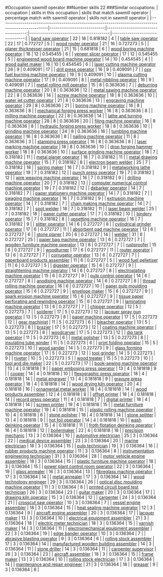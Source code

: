 #Occupation sawmill operator
##Number skills 22
###Similar occupations:
| occupation                                                                                            |   skills in this occupation |   skills that match sawmill operator |   percentage match with sawmill operator |   skills not in sawmill operator |
|:------------------------------------------------------------------------------------------------------|----------------------------:|-------------------------------------:|-----------------------------------------:|---------------------------------:|
| [band saw operator](band_saw_operator.md)                                                             |                          22 |                                   18 |                                 0.818182 |                                4 |
| [table saw operator](table_saw_operator.md)                                                           |                          22 |                                   17 |                                 0.772727 |                                5 |
| [wood router operator](wood_router_operator.md)                                                       |                          21 |                                   16 |                                 0.727273 |                                5 |
| [planer thicknesser operator](planer_thicknesser_operator.md)                                         |                          21 |                                   15 |                                 0.681818 |                                6 |
| [wood boring machine operator](wood_boring_machine_operator.md)                                       |                          18 |                                   12 |                                 0.545455 |                                6 |
| [veneer slicer operator](veneer_slicer_operator.md)                                                   |                          17 |                                   12 |                                 0.545455 |                                5 |
| [engineered wood board machine operator](engineered_wood_board_machine_operator.md)                   |                          14 |                                   10 |                                 0.454545 |                                4 |
| [wood pallet maker](wood_pallet_maker.md)                                                             |                          16 |                                   10 |                                 0.454545 |                                6 |
| [laser cutting machine operator](laser_cutting_machine_operator.md)                                   |                          26 |                                    9 |                                 0.409091 |                               17 |
| [drill press operator](drill_press_operator.md)                                                       |                          16 |                                    9 |                                 0.409091 |                                7 |
| [oxy fuel burning machine operator](oxy_fuel_burning_machine_operator.md)                             |                          19 |                                    9 |                                 0.409091 |                               10 |
| [plasma cutting machine operator](plasma_cutting_machine_operator.md)                                 |                          17 |                                    9 |                                 0.409091 |                                8 |
| [metal nibbling operator](metal_nibbling_operator.md)                                                 |                          16 |                                    9 |                                 0.409091 |                                7 |
| [metal rolling mill operator](metal_rolling_mill_operator.md)                                         |                          15 |                                    8 |                                 0.363636 |                                7 |
| [deburring machine operator](deburring_machine_operator.md)                                           |                          20 |                                    8 |                                 0.363636 |                               12 |
| [metal sawing machine operator](metal_sawing_machine_operator.md)                                     |                          22 |                                    8 |                                 0.363636 |                               14 |
| [screw machine operator](screw_machine_operator.md)                                                   |                          18 |                                    8 |                                 0.363636 |                               10 |
| [water jet cutter operator](water_jet_cutter_operator.md)                                             |                          21 |                                    8 |                                 0.363636 |                               13 |
| [engraving machine operator](engraving_machine_operator.md)                                           |                          29 |                                    8 |                                 0.363636 |                               21 |
| [boring machine operator](boring_machine_operator.md)                                                 |                          16 |                                    8 |                                 0.363636 |                                8 |
| [mechanical forging press worker](mechanical_forging_press_worker.md)                                 |                          16 |                                    8 |                                 0.363636 |                                8 |
| [milling machine operator](milling_machine_operator.md)                                               |                          22 |                                    8 |                                 0.363636 |                               14 |
| [lathe and turning machine operator](lathe_and_turning_machine_operator.md)                           |                          28 |                                    8 |                                 0.363636 |                               20 |
| [filing machine operator](filing_machine_operator.md)                                                 |                          16 |                                    8 |                                 0.363636 |                                8 |
| [hydraulic forging press worker](hydraulic_forging_press_worker.md)                                   |                          18 |                                    8 |                                 0.363636 |                               10 |
| [grinding machine operator](grinding_machine_operator.md)                                             |                          24 |                                    8 |                                 0.363636 |                               16 |
| [tumbling machine operator](tumbling_machine_operator.md)                                             |                          16 |                                    8 |                                 0.363636 |                                8 |
| [nailing machine operator](nailing_machine_operator.md)                                               |                          11 |                                    8 |                                 0.363636 |                                3 |
| [stamping press operator](stamping_press_operator.md)                                                 |                          16 |                                    8 |                                 0.363636 |                                8 |
| [laser marking machine operator](laser_marking_machine_operator.md)                                   |                          18 |                                    8 |                                 0.363636 |                               10 |
| [drop forging hammer worker](drop_forging_hammer_worker.md)                                           |                          18 |                                    8 |                                 0.363636 |                               10 |
| [surface grinding machine operator](surface_grinding_machine_operator.md)                             |                          18 |                                    7 |                                 0.318182 |                               11 |
| [metal planer operator](metal_planer_operator.md)                                                     |                          18 |                                    7 |                                 0.318182 |                               11 |
| [metal drawing machine operator](metal_drawing_machine_operator.md)                                   |                          15 |                                    7 |                                 0.318182 |                                8 |
| [electron beam welder](electron_beam_welder.md)                                                       |                          25 |                                    7 |                                 0.318182 |                               18 |
| [spring maker](spring_maker.md)                                                                       |                          16 |                                    7 |                                 0.318182 |                                9 |
| [metalworking lathe operator](metalworking_lathe_operator.md)                                         |                          19 |                                    7 |                                 0.318182 |                               12 |
| [punch press operator](punch_press_operator.md)                                                       |                          19 |                                    7 |                                 0.318182 |                               12 |
| [wire weaving machine operator](wire_weaving_machine_operator.md)                                     |                          16 |                                    7 |                                 0.318182 |                                9 |
| [drilling machine operator](drilling_machine_operator.md)                                             |                          20 |                                    7 |                                 0.318182 |                               13 |
| [computer numerical control machine operator](computer_numerical_control_machine_operator.md)         |                          19 |                                    7 |                                 0.318182 |                               12 |
| [debarker operator](debarker_operator.md)                                                             |                          14 |                                    7 |                                 0.318182 |                                7 |
| [paper stationery machine operator](paper_stationery_machine_operator.md)                             |                          14 |                                    7 |                                 0.318182 |                                7 |
| [swaging machine operator](swaging_machine_operator.md)                                               |                          16 |                                    7 |                                 0.318182 |                                9 |
| [extrusion machine operator](extrusion_machine_operator.md)                                           |                          14 |                                    7 |                                 0.318182 |                                7 |
| [chain making machine operator](chain_making_machine_operator.md)                                     |                          14 |                                    7 |                                 0.318182 |                                7 |
| [spot welder](spot_welder.md)                                                                         |                          18 |                                    7 |                                 0.318182 |                               11 |
| [laser beam welder](laser_beam_welder.md)                                                             |                          25 |                                    7 |                                 0.318182 |                               18 |
| [paper cutter operator](paper_cutter_operator.md)                                                     |                          17 |                                    7 |                                 0.318182 |                               10 |
| [bindery operator](bindery_operator.md)                                                               |                          15 |                                    7 |                                 0.318182 |                                8 |
| [upsetting machine operator](upsetting_machine_operator.md)                                           |                          16 |                                    7 |                                 0.318182 |                                9 |
| [slitter operator](slitter_operator.md)                                                               |                          14 |                                    6 |                                 0.272727 |                                8 |
| [cylindrical grinder operator](cylindrical_grinder_operator.md)                                       |                          17 |                                    6 |                                 0.272727 |                               11 |
| [absorbent pad machine operator](absorbent_pad_machine_operator.md)                                   |                          12 |                                    6 |                                 0.272727 |                                6 |
| [stone planer](stone_planer.md)                                                                       |                          20 |                                    6 |                                 0.272727 |                               14 |
| [welder](welder.md)                                                                                   |                          31 |                                    6 |                                 0.272727 |                               25 |
| [paper bag machine operator](paper_bag_machine_operator.md)                                           |                          13 |                                    6 |                                 0.272727 |                                7 |
| [wooden furniture machine operator](wooden_furniture_machine_operator.md)                             |                          13 |                                    6 |                                 0.272727 |                                7 |
| [rustproofer](rustproofer.md)                                                                         |                          15 |                                    6 |                                 0.272727 |                                9 |
| [woodturner](woodturner.md)                                                                           |                          17 |                                    6 |                                 0.272727 |                               11 |
| [router operator](router_operator.md)                                                                 |                          13 |                                    6 |                                 0.272727 |                                7 |
| [corrugator operator](corrugator_operator.md)                                                         |                          13 |                                    6 |                                 0.272727 |                                7 |
| [paperboard products assembler](paperboard_products_assembler.md)                                     |                          11 |                                    6 |                                 0.272727 |                                5 |
| [wood fuel pelletiser](wood_fuel_pelletiser.md)                                                       |                          11 |                                    6 |                                 0.272727 |                                5 |
| [digester operator](digester_operator.md)                                                             |                          15 |                                    6 |                                 0.272727 |                                9 |
| [straightening machine operator](straightening_machine_operator.md)                                   |                          14 |                                    6 |                                 0.272727 |                                8 |
| [electroplating machine operator](electroplating_machine_operator.md)                                 |                          15 |                                    6 |                                 0.272727 |                                9 |
| [pulp control operator](pulp_control_operator.md)                                                     |                          14 |                                    6 |                                 0.272727 |                                8 |
| [anodising machine operator](anodising_machine_operator.md)                                           |                          14 |                                    6 |                                 0.272727 |                                8 |
| [thread rolling machine operator](thread_rolling_machine_operator.md)                                 |                          16 |                                    6 |                                 0.272727 |                               10 |
| [paper pulp moulding operator](paper_pulp_moulding_operator.md)                                       |                          15 |                                    6 |                                 0.272727 |                                9 |
| [envelope maker](envelope_maker.md)                                                                   |                          15 |                                    6 |                                 0.272727 |                                9 |
| [spark erosion machine operator](spark_erosion_machine_operator.md)                                   |                          15 |                                    6 |                                 0.272727 |                                9 |
| [tissue paper perforating and rewinding operator](tissue_paper_perforating_and_rewinding_operator.md) |                          15 |                                    6 |                                 0.272727 |                                9 |
| [laminating machine operator](laminating_machine_operator.md)                                         |                          13 |                                    6 |                                 0.272727 |                                7 |
| [chipper operator](chipper_operator.md)                                                               |                          12 |                                    5 |                                 0.227273 |                                7 |
| [solderer](solderer.md)                                                                               |                          17 |                                    5 |                                 0.227273 |                               12 |
| [lacquer spray gun operator](lacquer_spray_gun_operator.md)                                           |                          13 |                                    5 |                                 0.227273 |                                8 |
| [paper machine operator](paper_machine_operator.md)                                                   |                          17 |                                    5 |                                 0.227273 |                               12 |
| [gear machinist](gear_machinist.md)                                                                   |                          11 |                                    5 |                                 0.227273 |                                6 |
| [bleacher operator](bleacher_operator.md)                                                             |                          13 |                                    5 |                                 0.227273 |                                8 |
| [brazier](brazier.md)                                                                                 |                          17 |                                    5 |                                 0.227273 |                               12 |
| [coating machine operator](coating_machine_operator.md)                                               |                          13 |                                    5 |                                 0.227273 |                                8 |
| [woodcarver](woodcarver.md)                                                                           |                          17 |                                    5 |                                 0.227273 |                               12 |
| [dip tank operator](dip_tank_operator.md)                                                             |                          11 |                                    5 |                                 0.227273 |                                6 |
| [metal polisher](metal_polisher.md)                                                                   |                          13 |                                    5 |                                 0.227273 |                                8 |
| [insulating tube winder](insulating_tube_winder.md)                                                   |                          11 |                                    5 |                                 0.227273 |                                6 |
| [print folding operator](print_folding_operator.md)                                                   |                          15 |                                    5 |                                 0.227273 |                               10 |
| [wood sander](wood_sander.md)                                                                         |                          14 |                                    5 |                                 0.227273 |                                9 |
| [glass forming machine operator](glass_forming_machine_operator.md)                                   |                          17 |                                    5 |                                 0.227273 |                               12 |
| [tool grinder](tool_grinder.md)                                                                       |                          14 |                                    5 |                                 0.227273 |                                9 |
| [riveter](riveter.md)                                                                                 |                          10 |                                    5 |                                 0.227273 |                                5 |
| [wood treater](wood_treater.md)                                                                       |                          15 |                                    5 |                                 0.227273 |                               10 |
| [tool and die maker](tool_and_die_maker.md)                                                           |                          22 |                                    5 |                                 0.227273 |                               17 |
| [book-sewing machine operator](book-sewing_machine_operator.md)                                       |                          13 |                                    4 |                                 0.181818 |                                9 |
| [paper embosing press operator](paper_embosing_press_operator.md)                                     |                          13 |                                    4 |                                 0.181818 |                                9 |
| [cooper](cooper.md)                                                                                   |                          14 |                                    4 |                                 0.181818 |                               10 |
| [flexographic press operator](flexographic_press_operator.md)                                         |                          18 |                                    4 |                                 0.181818 |                               14 |
| [metal engraver](metal_engraver.md)                                                                   |                          13 |                                    4 |                                 0.181818 |                                9 |
| [gravure press operator](gravure_press_operator.md)                                                   |                          18 |                                    4 |                                 0.181818 |                               14 |
| [wood drying kiln operator](wood_drying_kiln_operator.md)                                             |                          20 |                                    4 |                                 0.181818 |                               16 |
| [ornamental metal worker](ornamental_metal_worker.md)                                                 |                          18 |                                    4 |                                 0.181818 |                               14 |
| [wood products assembler](wood_products_assembler.md)                                                 |                          12 |                                    4 |                                 0.181818 |                                8 |
| [offset printer](offset_printer.md)                                                                   |                          18 |                                    4 |                                 0.181818 |                               14 |
| [record press operator](record_press_operator.md)                                                     |                          11 |                                    4 |                                 0.181818 |                                7 |
| [digital printer](digital_printer.md)                                                                 |                          18 |                                    4 |                                 0.181818 |                               14 |
| [screen printer](screen_printer.md)                                                                   |                          19 |                                    4 |                                 0.181818 |                               15 |
| [metal furniture machine operator](metal_furniture_machine_operator.md)                               |                          19 |                                    4 |                                 0.181818 |                               15 |
| [plastic rolling machine operator](plastic_rolling_machine_operator.md)                               |                          10 |                                    4 |                                 0.181818 |                                6 |
| [stone polisher](stone_polisher.md)                                                                   |                          18 |                                    4 |                                 0.181818 |                               14 |
| [stone splitter](stone_splitter.md)                                                                   |                          13 |                                    4 |                                 0.181818 |                                9 |
| [hot foil operator](hot_foil_operator.md)                                                             |                          14 |                                    4 |                                 0.181818 |                               10 |
| [wash deinking operator](wash_deinking_operator.md)                                                   |                          15 |                                    4 |                                 0.181818 |                               11 |
| [froth flotation deinking operator](froth_flotation_deinking_operator.md)                             |                          16 |                                    4 |                                 0.181818 |                               12 |
| [boilermaker](boilermaker.md)                                                                         |                          22 |                                    4 |                                 0.181818 |                               18 |
| [precision mechanic](precision_mechanic.md)                                                           |                          13 |                                    3 |                                 0.136364 |                               10 |
| [automotive electrician](automotive_electrician.md)                                                   |                          25 |                                    3 |                                 0.136364 |                               22 |
| [medical device assembler](medical_device_assembler.md)                                               |                          23 |                                    3 |                                 0.136364 |                               20 |
| [marine electrician](marine_electrician.md)                                                           |                          18 |                                    3 |                                 0.136364 |                               15 |
| [pulp technician](pulp_technician.md)                                                                 |                          19 |                                    3 |                                 0.136364 |                               16 |
| [rubber products machine operator](rubber_products_machine_operator.md)                               |                          11 |                                    3 |                                 0.136364 |                                8 |
| [instrumentation engineering technician](instrumentation_engineering_technician.md)                   |                          31 |                                    3 |                                 0.136364 |                               28 |
| [motor vehicle engine assembler](motor_vehicle_engine_assembler.md)                                   |                          18 |                                    3 |                                 0.136364 |                               15 |
| [plastic furniture machine operator](plastic_furniture_machine_operator.md)                           |                          18 |                                    3 |                                 0.136364 |                               15 |
| [power plant control room operator](power_plant_control_room_operator.md)                             |                          22 |                                    3 |                                 0.136364 |                               19 |
| [glass annealer](glass_annealer.md)                                                                   |                          16 |                                    3 |                                 0.136364 |                               13 |
| [fibreglass machine operator](fibreglass_machine_operator.md)                                         |                          17 |                                    3 |                                 0.136364 |                               14 |
| [metal annealer](metal_annealer.md)                                                                   |                          17 |                                    3 |                                 0.136364 |                               14 |
| [wood technology engineer](wood_technology_engineer.md)                                               |                          29 |                                    3 |                                 0.136364 |                               26 |
| [optical disc moulding machine operator](optical_disc_moulding_machine_operator.md)                   |                          11 |                                    3 |                                 0.136364 |                                8 |
| [printed circuit board test technician](printed_circuit_board_test_technician.md)                     |                          26 |                                    3 |                                 0.136364 |                               23 |
| [guitar maker](guitar_maker.md)                                                                       |                          20 |                                    3 |                                 0.136364 |                               17 |
| [drawing kiln operator](drawing_kiln_operator.md)                                                     |                          15 |                                    3 |                                 0.136364 |                               12 |
| [carpenter](carpenter.md)                                                                             |                          24 |                                    3 |                                 0.136364 |                               21 |
| [crosscut saw operator](crosscut_saw_operator.md)                                                     |                          10 |                                    3 |                                 0.136364 |                                7 |
| [vessel engine assembler](vessel_engine_assembler.md)                                                 |                          18 |                                    3 |                                 0.136364 |                               15 |
| [heat sealing machine operator](heat_sealing_machine_operator.md)                                     |                          12 |                                    3 |                                 0.136364 |                                9 |
| [aircraft engine assembler](aircraft_engine_assembler.md)                                             |                          20 |                                    3 |                                 0.136364 |                               17 |
| [lacquer maker](lacquer_maker.md)                                                                     |                          13 |                                    3 |                                 0.136364 |                               10 |
| [electrical equipment assembler](electrical_equipment_assembler.md)                                   |                          21 |                                    3 |                                 0.136364 |                               18 |
| [electric meter technician](electric_meter_technician.md)                                             |                          18 |                                    3 |                                 0.136364 |                               15 |
| [varnish maker](varnish_maker.md)                                                                     |                          14 |                                    3 |                                 0.136364 |                               11 |
| [electromechanical equipment assembler](electromechanical_equipment_assembler.md)                     |                          22 |                                    3 |                                 0.136364 |                               19 |
| [edge bander operator](edge_bander_operator.md)                                                       |                          10 |                                    3 |                                 0.136364 |                                7 |
| [abrasive blasting operator](abrasive_blasting_operator.md)                                           |                           9 |                                    3 |                                 0.136364 |                                6 |
| [rolling stock assembler](rolling_stock_assembler.md)                                                 |                          17 |                                    3 |                                 0.136364 |                               14 |
| [manufactured wooden building assembler](manufactured_wooden_building_assembler.md)                   |                          14 |                                    3 |                                 0.136364 |                               11 |
| [stone driller](stone_driller.md)                                                                     |                          14 |                                    3 |                                 0.136364 |                               11 |
| [carpenter supervisor](carpenter_supervisor.md)                                                       |                          26 |                                    3 |                                 0.136364 |                               23 |
| [aircraft assembler](aircraft_assembler.md)                                                           |                          18 |                                    3 |                                 0.136364 |                               15 |
| [frame maker](frame_maker.md)                                                                         |                          13 |                                    3 |                                 0.136364 |                               10 |
| [rolling stock electrician](rolling_stock_electrician.md)                                             |                          17 |                                    3 |                                 0.136364 |                               14 |
| [maintenance and repair engineer](maintenance_and_repair_engineer.md)                                 |                          21 |                                    3 |                                 0.136364 |                               18 |
| [greaser](greaser.md)                                                                                 |                           9 |                                    3 |                                 0.136364 |                                6 |
